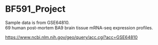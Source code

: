 # BF591_Project
Sample data is from GSE64810.<br>
69 human post-mortem BA9 brain tissue mRNA-seq expression profiles.<br>

https://www.ncbi.nlm.nih.gov/geo/query/acc.cgi?acc=GSE64810

